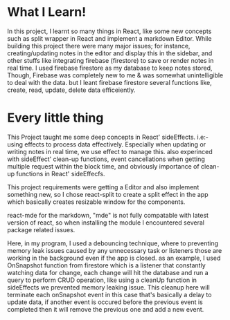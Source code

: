 
<!-- Write what i learnt throughout this project. -->
# What I Learn!
In this project,  I learnt so many things in React, like some new concepts such as split wrapper in React and implement a markdown Editor. While building this project there were many major issues; for instance, creating/updating notes in the editor and display this in the sidebar, and other stuffs like integrating firebase (firestore) to save or render notes in real time.
I used firebase firestore as my database to keep notes stored, Though, Firebase was completely new to me & was somewhat unintelligible to deal with the data. but I leant firebase firestore several functions like,
create, read, update, delete data efficeiently.

<!-- explain every little things like, modules, effects and clean up function their usecases. -->
# Every little thing
This Project taught me some deep concepts in React' sideEffects. i.e:- using effects to process data effectively. Especially when updating or writing notes in real time, we use effect to manage this.
also experinced with sideEffect' clean-up functions, event cancellations when getting multiple request within the block time, and obviously importance of clean-up functions in React' sideEffecfs.

This project requirements were getting a Editor and also implement something new, so I chose react-split to create a split effect in the app which basically creates resizable window for the components.

react-mde for the markdown, "mde" is not fully compatable with latest version of react, so when installing the module I encountered several package related issues.

<!-- explain the debouncing logic. -->
Here, in my program, I used a debouncing technique, where to preventing memory leak issues caused by any unnecessary task or listeners those are working in the background even if the app is closed.
as an example, I used OnSnapshot function from firestore which is a listener that constantly watching data for change, each change will hit the database and run a query to perform CRUD operation, like using a cleanUp function in sideEffects we prevented memory leaking issue. This cleanup here will terminate  each onSnapshot event in this case that's basically a delay to update data, if another event is occured before the previous event is completed then it will remove the previous one and add a new event.

<!-- experience about using firebase(database), cloud store, firestore, real-time-updates. -->



<!-- some TODOs -->

<!-- 
finished writing the dashboard section, pick up some good color for the UI.
learn firebase authentication for email & password and also check the data retrieval process and sign out process.
prepare the editor & sidebar page; build a good looking UI
clean up the APP.jsx part writing more reusable component.



** TODOs **
fix the notes array portion, adding all the documents and diplaying it to the sidebar.
 -->
